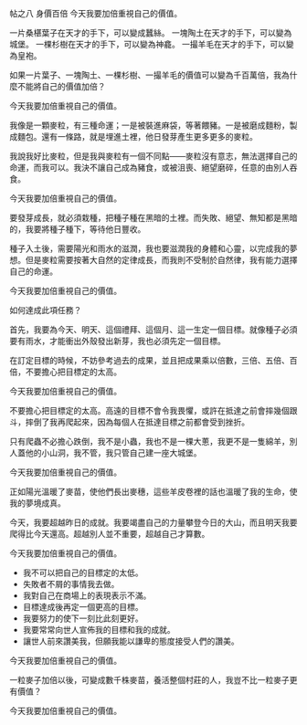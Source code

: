 帖之八 身價百倍
今天我要加倍重視自己的價值。

一片桑椹葉子在天才的手下，可以變成蠶絲。
一塊陶土在天才的手下，可以變為城堡。
一棵杉樹在天才的手下，可以變為神龕。
一撮羊毛在天才的手下，可以變為皇袍。

如果一片葉子、一塊陶土、一棵杉樹、一撮羊毛的價值可以變為千百萬倍，我為什麼不能將自己的價值加倍？

今天我要加倍重視自己的價值。

我像是一顆麥粒，有三種命運；一是被裝進麻袋，等著餵豬。一是被磨成麵粉，製成麵包。還有一條路，就是埋進土裡，他日發芽產生更多更多的麥粒。

我說我好比麥粒，但是我與麥粒有一個不同點——麥粒沒有意志，無法選擇自己的命運，而我可以。我決不讓自己成為豬食，或被沮喪、絕望磨碎，任意的由別人吞食。

今天我要加倍重視自己的價值。

要發芽成長，就必須栽種，把種子種在黑暗的土裡。而失敗、絕望、無知都是黑暗的，我要將種子種下，等待他日豐收。

種子入土後，需要陽光和雨水的滋潤，我也要滋潤我的身體和心靈，以完成我的夢想。但是麥粒需要按著大自然的定律成長，而我則不受制於自然律，我有能力選擇自己的命運。

今天我要加倍重視自己的價值。

如何達成此項任務？

首先，我要為今天、明天、這個禮拜、這個月、這一生定一個目標。就像種子必須要有雨水，才能衝出外殼發出新芽，我也必須先定一個目標。

在訂定目標的時候，不妨參考過去的成果，並且把成果乘以倍數，三倍、五倍、百倍，不要擔心把目標定的太高。

今天我要加倍重視自己的價值。

不要擔心把目標定的太高。高遠的目標不會令我畏懼，或許在抵達之前會摔幾個跟斗，摔倒了我再爬起來，因為每個人在抵達目標之前都會受到挫折。

只有爬蟲不必擔心跌倒，我不是小蟲，我也不是一棵大蔥，我更不是一隻綿羊，別人蓋他的小山洞，我不管，我只管自己建一座大城堡。

今天我要加倍重視自己的價值。

正如陽光溫暖了麥苗，使他們長出麥穗，這些羊皮卷裡的話也溫暖了我的生命，使我的夢境成真。

今天，我要超越昨日的成就。我要竭盡自己的力量攀登今日的大山，而且明天我要爬得比今天還高。超越別人並不重要，超越自己才算數。

今天我要加倍重視自己的價值。

* 我不可以把自己的目標定的太低。
* 失敗者不屑的事情我去做。
* 我對自己在商場上的表現表示不滿。
* 目標達成後再定一個更高的目標。
* 我要努力的使下一刻比此刻更好。
* 我要常常向世人宣佈我的目標和我的成就。
* 讓世人前來讚美我，但願我能以謙卑的態度接受人們的讚美。

今天我要加倍重視自己的價值。

一粒麥子加倍以後，可變成數千株麥苗，養活整個村莊的人，我豈不比一粒麥子更有價值？

今天我要加倍重視自己的價值。

